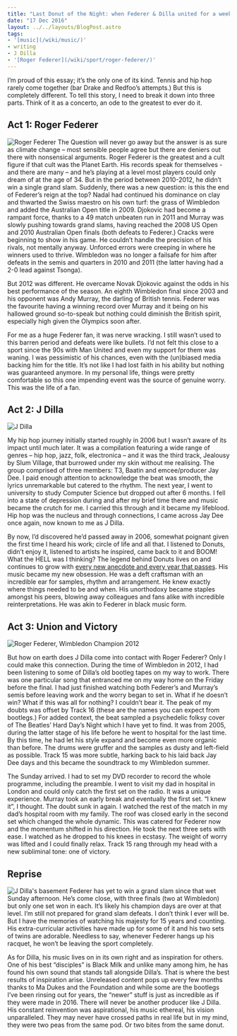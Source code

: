 ```yaml
---
title: "Last Donut of the Night: when Federer & Dilla united for a weekend"
date: "17 Dec 2016"
layout: ../../layouts/BlogPost.astro
tags:
- '[music](/wiki/music/)'
- writing
- J Dilla
- '[Roger Federer](/wiki/sport/roger-federer/)'
---
```


I’m proud of this essay; it’s the only one of its kind. Tennis and hip hop rarely come together (bar Drake and Redfoo’s attempts.) But this is completely different. To tell this story, I need to break it down into three parts. Think of it as a concerto, an ode to the greatest to ever do it.

## Act 1: Roger Federer

![Roger Federer](/images/esq-roger-federer-wimbledon-2012-xlg.jpeg)
The Question will never go away but the answer is as sure as climate change – most sensible people agree but there are deniers out there with nonsensical arguments. Roger Federer is the greatest and a cult figure if that cult was the Planet Earth. His records speak for themselves - and there are many – and he’s playing at a level most players could only dream of at the age of 34. But in the period between 2010-2012, he didn’t win a single grand slam. Suddenly, there was a new question: is this the end of Federer’s reign at the top? Nadal had continued his dominance on clay and thwarted the Swiss maestro on his own turf: the grass of Wimbledon and added the Australian Open title in 2009. Djokovic had become a rampant force, thanks to a 49 match unbeaten run in 2011 and Murray was slowly pushing towards grand slams, having reached the 2008 US Open and 2010 Australian Open finals (both defeats to Federer.) Cracks were beginning to show in his game. He couldn’t handle the precision of his rivals, not mentally anyway. Unforced errors were creeping in where he winners used to thrive. Wimbledon was no longer a failsafe for him after defeats in the semis and quarters in 2010 and 2011 (the latter having had a 2-0 lead against Tsonga).

But 2012 was different. He overcame Novak Djokovic against the odds in his best performance of the season. An eighth Wimbledon final since 2003 and his opponent was Andy Murray, the darling of British tennis. Federer was the favourite having a winning record over Murray and it being on his hallowed ground so-to-speak but nothing could diminish the British spirit, especially high given the Olympics soon after.

For me as a huge Federer fan, it was nerve wracking. I still wasn’t used to this barren period and defeats were like bullets. I’d not felt this close to a sport since the 90s with Man United and even my support for them was waning. I was pessimistic of his chances, even with the (un)biased media backing him for the title. It’s not like I had lost faith in his ability but nothing was guaranteed anymore. In my personal life, things were pretty comfortable so this one impending event was the source of genuine worry. This was the life of a fan.

## Act 2: J Dilla

![J Dilla](/images/dilla.jpeg)

My hip hop journey initially started roughly in 2006 but I wasn’t aware of its impact until much later. It was a compilation featuring a wide range of genres – hip hop, jazz, folk, electronica – and it was the third track, Jealousy by Slum Village, that burrowed under my skin without me realising. The group comprised of three members: T3, Baatin and emcee/producer Jay Dee. I paid enough attention to acknowledge the beat was smooth, the lyrics unremarkable but catered to the rhythm. The next year, I went to university to study Computer Science but dropped out after 6 months. I fell into a state of depression during and after my brief time there and music became the crutch for me. I carried this through and it became my lifeblood. Hip hop was the nucleus and through connections, I came across Jay Dee once again, now known to me as J Dilla.

By now, I’d discovered he’d passed away in 2006, somewhat poignant given the first time I heard his work; circle of life and all that. I listened to Donuts, didn’t enjoy it, listened to artists he inspired, came back to it and BOOM! What the HELL was I thinking? The legend behind Donuts lives on and continues to grow with [every new anecdote and every year that passes](https://sampleface.co.uk/?s=donuts). His music became my new obsession. He was a deft craftsman with an incredible ear for samples, rhythm and arrangement. He knew exactly where things needed to be and when. His unorthodoxy became staples amongst his peers, blowing away colleagues and fans alike with incredible reinterpretations. He was akin to Federer in black music form.

## Act 3: Union and Victory

![Roger Federer, Wimbledon Champion 2012](/images/Roger-Federer-Wimbledon-Champion-2012_2792722.jpeg)

But how on earth does J Dilla come into contact with Roger Federer? Only I could make this connection. During the time of Wimbledon in 2012, I had been listening to some of Dilla’s old bootleg tapes on my way to work. There was one particular song that entranced me on my way home on the Friday before the final. I had just finished watching both Federer’s and Murray’s semis before leaving work and the worry began to set in. What if he doesn’t win? What if this was all for nothing? I couldn’t bear it. The peak of my doubts was offset by Track 16 (these are the names you can expect from bootlegs.) For added context, the beat sampled a psychedelic folksy cover of The Beatles’ Hard Day’s Night which I have yet to find. It was from 2005, during the latter stage of his life before he went to hospital for the last time. By this time, he had let his style expand and become even more organic than before. The drums were gruffer and the samples as dusty and left-field as possible. Track 15 was more subtle, harking back to his laid back Jay Dee days and this became the soundtrack to my Wimbledon summer.

The Sunday arrived. I had to set my DVD recorder to record the whole programme, including the preamble. I went to visit my dad in hospital in London and could only catch the first set on the radio. It was a unique experience. Murray took an early break and eventually the first set. “I knew it”, I thought. The doubt sunk in again. I watched the rest of the match in my dad’s hospital room with my family. The roof was closed early in the second set which changed the whole dynamic. This was catered for Federer now and the momentum shifted in his direction. He took the next three sets with ease. I watched as he dropped to his knees in ecstasy. The weight of worry was lifted and I could finally relax. Track 15 rang through my head with a new subliminal tone: one of victory.

## Reprise

![J Dilla's basement](/images/4dilla.jpeg)
Federer has yet to win a grand slam since that wet Sunday afternoon. He’s come close, with three finals (two at Wimbledon) but only one set won in each. It’s likely his champion days are over at that level. I’m still not prepared for grand slam defeats. I don’t think I ever will be. But I have the memories of watching his majesty for 15 years and counting. His extra-curricular activities have made up for some of it and his two sets of twins are adorable. Needless to say, whenever Federer hangs up his racquet, he won’t be leaving the sport completely.

As for Dilla, his music lives on in its own right and as inspiration for others. One of his best “disciples” is Black Milk and unlike many among him, he has found his own sound that stands tall alongside Dilla’s. That is where the best results of inspiration arise. Unreleased content pops up every few months thanks to Ma Dukes and the Foundation and while some are the bootlegs I’ve been rinsing out for years, the “newer” stuff is just as incredible as if they were made in 2016. There will never be another producer like J Dilla. His constant reinvention was aspirational, his music ethereal, his vision unparalleled. They may never have crossed paths in real life but in my mind, they were two peas from the same pod. Or two bites from the same donut.
